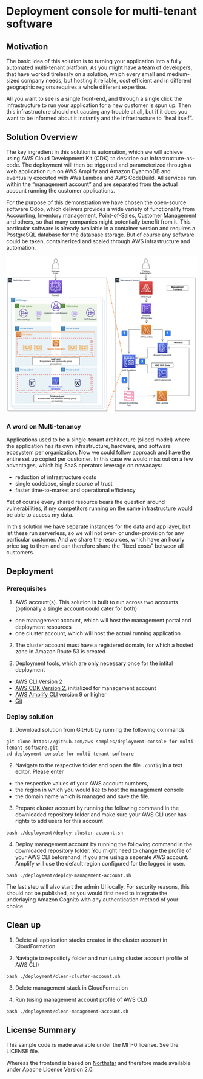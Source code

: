 # Deployment console for multi-tenant software

## Motivation

The basic idea of this solution is to turning your application into a fully automated multi-tenant platform. As you might have a team of developers, that have worked tirelessly on a solution, which every small and medium-sized company needs, but hosting it reliable, cost efficient and in different geographic regions requires a whole different expertise. 

All you want to see is a single front-end, and through a single click the infrastructure to run your application for a new customer is spun up. Then this infrastructure should not causing any trouble at all, but if it does you want to be informed about it instantly and the infrastructure to “heal itself”.


## Solution Overview

The key ingredient in this solution is automation, which we will achieve using AWS Cloud Development Kit (CDK) to describe our infrastructure-as-code. The deployment will then be triggered and parameterized through a web application run on AWS Amplify and Amazon DyanmoDB and eventually executed with AWs Lambda and AWS CodeBuild. All services run within the “management account” and are separated from the actual account running the customer applications.

For the purpose of this demonstration we have chosen the open-source software Odoo, which delivers provides a wide variety of functionality from Accounting, Inventory management, Point-of-Sales, Customer Management and others, so that many companies might potentially benefit from it. This particular software is already available in a container version and requires a PostgreSQL database for the database storage. But of course any software could be taken, containerized and scaled through AWS infrastructure and automation.

![alt text](images/architecture.png?raw=true)

### A word on Multi-tenancy

Applications used to be a single-tenant architecture (siloed model) where the application has its own infrastructure, hardware, and software ecosystem per organization. Now we could follow approach and have the entire set up copied per customer. In this case we would miss out on a few advantages, which big SaaS operators leverage on nowadays:

* reduction of infrastructure costs
* single codebase, single source of trust
* faster time-to-market and operational efficiency

Yet of course every shared resource bears the question around vulnerabilities, if my competitors running on the same infrastructure would be able to access my data.

In this solution we have separate instances for the data and app layer, but let these run serverless, so we will not over- or under-provision for any particular customer. And we share the resources, which have an hourly price tag to them and can therefore share the “fixed costs” between all customers.


## Deployment

### Prerequisites

1. AWS account(s). This solution is built to run across two accounts (optionally a single account could cater for both)
  * one management account, which will host the management portal and deployment resources 
  * one cluster account, which will host the actual running application

2. The cluster account must have a registered domain, for which a hosted zone in Amazon Route 53 is created

3. Deployment tools, which are only necessary once for the intital deployment
  * [AWS CLI Version 2](https://docs.aws.amazon.com/cli/latest/userguide/getting-started-install.html)
  * [AWS CDK Version 2](https://docs.aws.amazon.com/cdk/v2/guide/getting_started.html), initialized for management account
  * [AWS Amplify CLI](https://docs.amplify.aws/cli/start/install/) version 9 or higher
  * [Git](https://git-scm.com/book/en/v2/Getting-Started-Installing-Git)

### Deploy solution

1. Download solution from GitHub by running the following commands

```
git clone https://github.com/aws-samples/deployment-console-for-multi-tenant-software.git
cd deployment-console-for-multi-tenant-software
```

2. Navigate to the respective folder and open the file `.config` in a text editor. Please enter 
* the respective values of your AWS account numbers,
* the region in which you would like to host the management console
* the domain name which is managed 
and save the file.

3. Prepare cluster account by running the following command in the downloaded repository folder and make sure your AWS CLI user has rights to add users for this account

```
bash ./deployment/deploy-cluster-account.sh
```

4. Deploy management account by running the following command in the downloaded repository folder. You might need to change the profile of your AWS CLI beforehand, if you arre using a seperate AWS account. Amplify will use the default region configured for the logged in user.

```
bash ./deployment/deploy-management-account.sh
```

The last step will also start the admin UI locally. For security reasons, this should not be published, as you would first need to integrate the underlaying Amazon Cognito with any authentication method of your choice.

## Clean up

1. Delete all application stacks created in the cluster account in CloudFormation

2. Naviagte to repositoty folder and run (using cluster account profile of AWS CLI)
```
bash ./deployment/clean-cluster-account.sh
```

3. Delete management stack in CloudFormation

4. Run (using management account profile of AWS CLI)
```
bash ./deployment/clean-management-account.sh
```

## License Summary

This sample code is made available under the MIT-0 license. See the LICENSE file.

Whereas the frontend is based on [Northstar](https://northstar.aws-prototyping.cloud/) and therefore made available under Apache License Version 2.0.